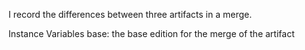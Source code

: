 I record the differences between three artifacts in a merge.

Instance Variables
	base:		<SquotArtifact> the base edition for the merge of the artifact 
